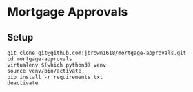 # Mortgage Approvals

## Setup

```
git clone git@github.com:jbrown1618/mortgage-approvals.git
cd mortgage-approvals
virtualenv $(which python3) venv
source venv/bin/activate
pip install -r requirements.txt
deactivate
```